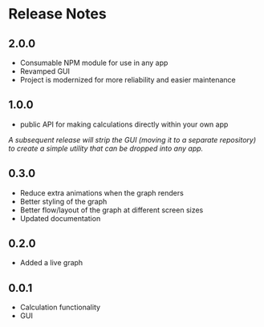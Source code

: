 # Release Notes

## 2.0.0

- Consumable NPM module for use in any app
- Revamped GUI
- Project is modernized for more reliability and easier maintenance

## 1.0.0

- public API for making calculations directly within your own app

*A subsequent release will strip the GUI (moving it to a separate repository) to create a simple utility that can be dropped into any app.*

## 0.3.0

- Reduce extra animations when the graph renders
- Better styling of the graph
- Better flow/layout of the graph at different screen sizes
- Updated documentation

## 0.2.0

- Added a live graph

## 0.0.1

- Calculation functionality
- GUI
